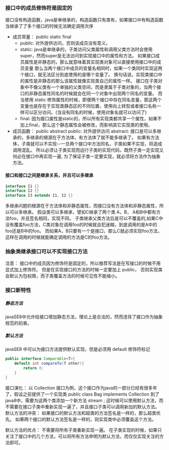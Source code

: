 ### 接口中的成员修饰符是固定的
接口没有构造函数，java是单继承的，构造函数只有类有，如果接口中有构造函数当继承了了多个接口的时候无法确定调用次序

* 成员常量： public static final
	+ public: 对外提供访问，否则该成员没有意义。
	+ static: java是单继承的，子类访问父类属性和调用父类方法时会使用super，然而super是无法访问到实现接口中的属性和方法。
		如果接口成员属性是非静态的，那么就意味着其实现类对象可以直接使用接口中的成员变量
		那么当两个接口中成员的变量名相同时，如果一个类同时实现这两个接口，就无法区分到底使用的是哪个变量了。
		换句话说，实现类接口中的属性是非静态的那么该属性就像实现类自己的属性一样。
		接口在子类对象中不像父类有一个单独的父类空间，而是隶属于子类对象的，当两个接口的非静态属性同名的时候就会在同一个对象中出现两个同名的变量。
		而当使用 static 修饰属性的时候，即便两个接口中存在同名变量，那这两个变量也是存在于实现类静态区的不同位置，使用向上转型或者接口名称一样可以区分访问。(当没有同名的时候，使用对象名就可以访问了)
	+ final: 因为接口属性是static的，所以所有实现类都共享一个属性，如果不加上final，那么这个静态属性会被修改，而影响其它实现类的使用。
* 成员函数： public abstract
	public: 对外提供访问
	abstract: 接口是可以多继承的，多继承的根源在于方法体。有方法体了就不能多继承了。
		如果有方法体，子类就可以不实现--一旦两个接口中方法同名，子类如果不实现，将造成调用混乱。
		所以必须让子类实现而运行子类的实现代码，既然子类一定实现又何必在接口中再实现一遍, 
		为了保证子类一定要实现，就必须将方法作为抽象方法。

#### 接口和接口之间是继承关系，并且可以多继承
```java
interface I1 {}
interface I2 {}
interface I3 extends I1, I2 {}
```
多继承问题的根源在于方法体和非静态属性，而接口没有方法体和非静态属性，所以可以多继承。
假设类可以多继承，譬如C继承了两个类 A，B， A和B中都有方法foo，并且签名相同，实现不同。
子类继承父类方法后是可以不覆盖的,如果C中没有覆盖foo方法，C类对象在调用foo的时候就会犯迷糊，到底调用的是A中的foo还是B中的foo。
而如果A，B只要有一个是接口，那么C就必须实现foo方法，这样在调用的时候就能确定调用的方法是C的foo方法。

### 抽象类继承接口可以不实现接口方法

注意：
接口中的成员因为修饰符是固定的，所以推荐写法是在写接口的时候不用显式加上修饰符。
但是在实现接口的方法的时候一定要加上 public， 否则实现类会默认为包权限，而子类覆盖方法的时候可见性不能缩小。

### 接口新特性
##### 静态方法
javaSE8中允许给接口增加静态方法，理论上是合法的，然而违背了接口作为抽象规范的初衷。

##### 默认方法
javaSE8 中可以为接口方法提供默认实现，但是必须用 default 修饰符标记
```java
public interface Comparable<T>{
	default int compareTo(T other){
		return 0;
	}
}
```
接口演化：
	以 Collection 接口为例，这个接口作为java的一部分已经有很多年了，假设之前提供了一个实现类
	public class Bag implements Collection 
	到了 java8中，需要为这两个类添加一个新方法 stream ;
	这时候可以使用默认方法，而不需要在接口子类中重新实现一遍了，并且接口子类可以调用新加的默认方法。
默认方法的冲突：
	如果接口的默认方法和超类的方法签名是一样的，那么超类优先。
	如果两个接口的默认方法签名是一样的，则实现类中必须覆盖这个方法。

默认方法的优点：
	不需要将所有子类重新实现一遍。
	在子类实现的时候，如果只关注了接口中的几个方法，可以将所有方法申明为默认方法，而仅仅实现关注的方法即可。
